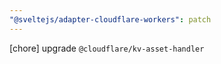 ```yaml
---
"@sveltejs/adapter-cloudflare-workers": patch
---
```


[chore] upgrade `@cloudflare/kv-asset-handler`
